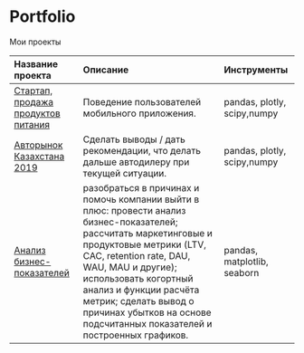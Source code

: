 # Portfolio
Мои проекты

| Название проекта                  | Описание                                        | Инструменты                 |
| :-------------------------------- | :-----------------------------------------------|:---------------------------|
|[Стартап, продажа продуктов питания](https://github.com/Polinailinet/Portfolio/blob/main/Startup.ipynb ) | Поведение пользователей мобильного приложения.  | pandas, plotly, scipy,numpy |
|[Авторынок Казахстана 2019](https://github.com/Polinailinet/Portfolio/blob/main/Auto_KZ_2019.ipynb)| Сделать выводы / дать рекомендации, что делать дальше автодилеру при текущей ситуации.|pandas, plotly, scipy,numpy|
|[Анализ бизнес-показателей](https://github.com/Polinailinet/Portfolio/blob/main/Analysis_of_business_indicators.ipynb)|разобраться в причинах и помочь компании выйти в плюс: провести анализ бизнес-показателей; рассчитать маркетинговые и продуктовые метрики (LTV, CAC, retention rate, DAU, WAU, MAU и другие); использовать когортный анализ и функции расчёта метрик; сделать вывод о причинах убытков на основе подсчитанных показателей и построенных графиков.|pandas, matplotlib, seaborn|
